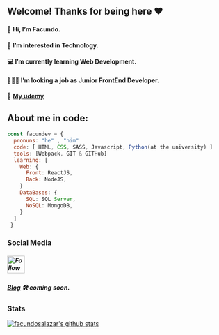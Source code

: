 ## Welcome! Thanks for being here ❤️
#### 👋 Hi, I’m Facundo.
#### 👀 I’m interested in Technology.
#### 💻 I’m currently learning Web Development. 
#### 👨🏻‍💻 I’m looking a job as Junior FrontEnd Developer.
#### 📕 <a href="https://www.udemy.com/user/facundo-valentin-salazar-2/" targe="_blank"> My udemy </a>
## About me in code:
```javascript
const facundev = {
  pronuns: "he" , "him"
  code: [ HTML, CSS, SASS, Javascript, Python(at the university) ]
  tools: [Webpack, GIT & GITHub]
  learning: [
    Web: {
      Front: ReactJS,
      Back: NodeJS,
    }
    DataBases: {
      SQL: SQL Server,
      NoSQL: MongoDB,
    }
  ]
 }
```
### Social Media
##### [<img src="https://raw.githubusercontent.com/Raymo111/Raymo111/master/socials/instagram.svg" height="40em" align="center" alt="Follow Facundev on Instagram" title="Follow Facundev on Instagram"/>](https://www.instagram.com/facundev/)
##### [Blog](https://www.facun.dev/) 🛠 <i>coming soon</i>.

### Stats
[![facundosalazar's github stats](https://github-readme-stats.vercel.app/api?username=facundosalazar)](https://github.com/anuraghazra/github-readme-stats)

